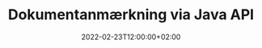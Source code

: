 ---
############################# Static ############################
layout: "product"
date: 2022-02-23T12:00:00+02:00
draft: false

product: "Annotation"
product_tag: "annotation"
platform: "Java"
platform_tag: "java"

############################# Head ############################
head_title: "Java Document Annotation API | Se og kommenter PDF Word Excel PPTX-billeder"
head_description: "Java Document Annotation API. Se, tag, kommenter og anmærk PDF Word DOCX, Excel XLSX, PPTX, EML EMLX, VSS VSD, OTP, CAD og billedfilformater."

############################# Header ##########################
title: "Dokumentanmærkning via Java API"
description: "Byg Java-applikationer med muligheder for at se og kommentere PDF, HTML, MS Office og andre dokumentformater uden at installere ekstern software."
button:
    enable: true
    icon: "fas fa-arrow-down"
    label: "Download gratis prøveversion"
    link: "https://downloads.groupdocs.com/annotation/java"

############################# SubMenu #########################
submenu:
    enable: true
    
    left:
        img_alt: "GroupDocs.Annotation for Java"
        image: "https://www.groupdocs.cloud/templates/groupdocs/images/product-logos/groupdocs-annotation-java.png"
        product: "GroupDocs.Annotation"
        platform: "Java"

    middle:
        button:
            # button loop
            - link: "#features"
              text: "Funktioner"

            # button loop
            - link: "https://products.groupdocs.app/annotation"
              text: "Live demoer"

            # button loop
            - link: "https://purchase.groupdocs.com/pricing/annotation/java"
              text: "Prissætning"

    right:
        link_download: "https://downloads.groupdocs.com/annotation"
        link_learn: "https://docs.groupdocs.com/annotation/java/"
        link_buy: "https://purchase.groupdocs.com"

############################# Overview ############################
overview:
    enable: true
    content: |
      GroupDocs.Annotation Java API er et produkt, der giver dig mulighed for at arbejde med annoteringer i dokumenter på forskellige platforme og operativsystemer, såsom Android, MacOS, Linux, Windows. GroupDocs.Annotation giver et bibliotek med simpel API, der giver mange fordele: hvis du for eksempel skal holde dataene fortrolige eller vælge, hvor meget strøm du skal bruge til at arbejde med biblioteket, eller delvist ændre arbejdet med annoteringer, er biblioteket meget let og fleksibel.

      GroupDocs.Annotation for Java API giver dig mulighed for at arbejde med forskellige typer annoteringer, som inkluderer: Tekst, Polylinje, Område, Understregning, Punkt, Vandmærke, Pil, Ellipse, Teksterstatning, Afstand, Tekstfelt, Ressourceredaktion osv. Og understøtter de fleste populære dokumentformater såsom: PDF, HTML, Microsoft Office Word, Excel-regneark, PowerPoint-præsentationer, Visio, Outlook-e-mails, billeder, metafiler, CAD-tegning og forskellige andre formater. API'en giver mulighed for at få thumbnails af dokumentsider og understøtter import og eksport af annoteringer til og fra PDF-filer.

      Ved at bruge biblioteket kan du [tilføje](/annotation/java/bmp/), [edit](/annotation/java/bmp/), [udtrække](/annotation/java/bmp/) og [delete](/annotation) /java/bmp/) annoteringer fra dokumenter, roter dokumenter, skift thumbnails-løsning og dette er ikke en komplet liste over alle mulighederne. Det tilbyder også et omfattende sæt af dataobjekter til at tilpasse annoteringsegenskaber efter dine krav inden for alle understøttede dokumentformater.

      Arbejdet med GroupDocs.Annotation for Java API er meget enkelt og består af blot nogle få grundlæggende trin. Først skal du opsætte en licens, derefter vælge den fil, du vil arbejde med, derefter manipulere på en eller anden måde med dokumentanmærkninger (slet/rediger/udtræk/slet) og gem resultatet. For mere information, se venligst produkt [dokumentation](https://docs.groupdocs.com/annotation/java/getting-started/) eller vores [eksempler](https://github.com/groupdocs-annotation/GroupDocs.Annotation -for-Java) sæt.
      
      GroupDocs.Annotation bliver løbende opdateret og yder support til sine kunder, du er altid velkommen til at stille os et spørgsmål eller sende dine ideer eller fortælle os om dine behov for noget nyt og vi implementerer det gerne i vores nye versioner.
    tabs:
      enable: true
      
      ## TAB ONE ##
      tab_one:
        description: |
          Følgende er en oversigt over GroupDocs.Annotation for Java:
      
        right:
          enable: true
          icon: "fab fa-html5"
          title:  Oversigt
          content: |
            * Tilføj anmærkninger
            * Eksporter anmærkninger 
            * Importer anmærkninger
            * Svarbaserede kommentarer
            * Annotationskompatibilitet
      
      ## TAB TWO ##
      tab_two:
        description: |
          GroupDocs.Annotation til Java understøtter alle populære [dokumentfilformater](https://docs.groupdocs.com/annotation/java/supported-document-formats/), inklusive: Microsoft Office, PDF, billeder og mange andre.

        left:
          enable: true
          table:
            # table loop
            - title: "Microsoft Office Formats"
              content: |
                * **Word**: [DOC](/annotation/java/doc/), [DOCX](/annotation/java/docx/), [DOCM](/annotation/java/docm/), [DOT](/annotation/java/dot/), [DOTX](/annotation/java/dotx/), [RTF](/annotation/java/rtf/)
                * **Excel**: [XLS](/annotation/java/xls/), [XLSX](/annotation/java/xlsx/), [XLSB](/annotation/java/xlsb/), [XLSM](/annotation/java/xlsm/)
                * **PowerPoint**: [PPT](/annotation/java/ppt/), [PPTX](/annotation/java/pptx/), [PPS](/annotation/java/pps/), [PPSX](/annotation/java/ppsx/), [POTM](/annotation/java/potm/), [POTX](/annotation/java/potx/), [PPSM](/annotation/java/ppsm/), [PPTM](/annotation/java/pptm/), [WMF](/annotation/java/wmf/), [EMF](/annotation/java/emf/)
                * **Outlook**: [EML](/annotation/java/eml/), [EMLX](/annotation/java/emlx/), [MSG](/annotation/java/msg/)
                * **Visio**: [VSS](/annotation/java/vss/), [VST](/annotation/java/vst/), [VSD](/annotation/java/vsd/), [VSDX](/annotation/java/vsdx/), [VSX](/annotation/java/vsx/)

        right:
          enable: true
          table:
            # table loop
            - title: "Other Formats"
              content: |
                * **Portable**: [PDF](/annotation/java/pdf/) (PDF/A-1a, PDF/A-1b, PDF/A-2a)
                * **OpenDocument**: [ODT](/annotation/java/odt/), [ODS](/annotation/java/ods/), [ODP](/annotation/java/odp/)
                * **Images**: [BMP](/annotation/java/bmp/), [JPG](/annotation/java/jpg/), [JPEG](/annotation/java/jpeg/), [TIFF](/annotation/java/tiff/), [TIF](/annotation/java/tif/), [PNG](/annotation/java/png/), [GIF](/annotation/java/gif/), [DCM](/annotation/java/dcm/), [DICOM](/annotation/java/dicom/)
                * **AutoCAD**: [DWG](/annotation/java/dwg/), [DXF](/annotation/java/dxf/), [CAD](/annotation/java/cad/)
                * **Other**: [HTM](/annotation/java/htm/), [HTML](/annotation/java/html/), [CSV](/annotation/java/csv/), [DJVU](/annotation/java/djvu/), [OTP](/annotation/java/otp/), [OTT](/annotation/java/ott/)

      ## TAB THREE ##
      tab_three:
        description: |
          GroupDocs.Annotation for Java understøtter følgende operativsystemer, rammer og pakkeadministratorer:
        
        left:
          enable: true
          table:
            # table loop
            - icon: "fab fa-windows"
              title:  Operativsystemer
              content: |
                * Microsoft Windows Desktop
                * Microsoft Windows Server
                * Linux
                * MacOS

            # table loop
            - icon: "fas fa-code"
              title:  Understøttede rammer
              content: |
                * Java 7 (1.7) and above

        right:
          enable: true
          table:
            # table loop
            - icon: "fas fa-cogs"
              title:  Udviklingsmiljøer
              content: |
                * NetBeans
                * IntelliJ IDEA
                * Eclipse

            # table loop
            - icon: "fas fa-tools"
              title:  Byg automatiseringsværktøj
              content: |
                * Maven

############################# Features ############################
features:
    enable: true
    title: GroupDocs.Annotation til Java-funktioner

    feature:
      # feature loop
      - icon: "fas fa-copy"
        link: "https://docs.groupdocs.com/annotation/java/add-area-annotation/"
        content: Tilføj områdeanmærkning i dokument og link simple og indlejrede kommentarer

      # feature loop
      - icon: "fas fa-eye"
        link: "https://docs.groupdocs.com/annotation/java/add-arrow-annotation/"
        content: Peg på et bestemt indhold ved hjælp af pilekommentarer

      # feature loop
      - icon: "fas fa-bolt"
        link: "https://docs.groupdocs.com/annotation/java/add-watermark-annotation/"
        content: Indstil tekstvandmærker til PDF, dias, Excel-regneark, billeder og diagrammer i vinklet position
      
      # feature loop
      - icon: "fas fa-file-powerpoint"
        link: "https://docs.groupdocs.com/annotation/java/add-point-annotation/"
        content: Tilføj popup-kommentarer til ethvert sted i dokumentet ved hjælp af punktanmærkning

      # feature loop
      - icon: "fas fa-code"
        link: "https://docs.groupdocs.com/annotation/java/add-polyline-annotation/"
        content: Brug Polyline Annotation til at forbinde sekvens af linjesegmenter, buesegmenter eller begge dele

      # feature loop
      - icon: "fas fa-cloud"
        link: "https://docs.groupdocs.com/annotation/java/add-ellipse-annotation/"
        content: Føj Ellipse-annotering til PDF, Word-dokumenter, regneark, præsentationer, diagrammer og billeder

      # feature loop
      - icon: "fas fa-remove-format"
        link: "https://docs.groupdocs.com/annotation/java/add-watermark-annotation/"
        content: Tilføj vinklede vandmærker til PDF, PowerPoint, Excel, billeder og diagrammer

      # feature loop
      - icon: "fas fa-comment-slash"
        link: "https://docs.groupdocs.com/annotation/java/add-underline-annotation/"
        content: Hent koordinater for tekstanmærkning i billedrepræsentation af et dokument

      # feature loop
      - icon: "fas fa-location-arrow"
        link: "https://docs.groupdocs.com/annotation/java/add-annotation-to-the-document/"
        content: Understreg, gennemstreg eller rediger specifik tekst i et dokument

      # feature loop
      - icon: "fas fa-border-all"
        link: "https://docs.groupdocs.com/annotation/java/add-annotation-to-the-document/"
        content: Tilføj tekststempel eller vandmærke og tekstfelt i et dokument

      # feature loop
      - icon: "fas fa-wrench"
        link: "https://docs.groupdocs.com/annotation/java/add-point-annotation/"
        content: Importer og eksporter annoteringer blandt Word-dokumenter og PowerPoint-præsentationer

      # feature loop
      - icon: "fas fa-columns"
        link: "https://docs.groupdocs.com/annotation/java/add-strikeout-annotation/"
        content: Annoter Excel-regneark med annoteringstyper for tekst, teksterstatning, vandmærke og ressourceredaktion

      # feature loop
      - icon: "fas fa-file-word"
        link: "https://docs.groupdocs.com/annotation/java/get-file-info/"
        content: Tilføj polystreg, gennemstregning, understregning eller tekstanmærkninger til PowerPoint-præsentationer og dias

      # feature loop
      - icon: "fas fa-envelope"
        link: "https://docs.groupdocs.com/annotation/java/basic-usage/"
        content: Marker punktanmærkning i præsentationer ved hjælp af X, Y-koordinater

      # feature loop
      - icon: "fas fa-print"
        link: "https://docs.groupdocs.com/annotation/java/add-strikeout-annotation/"
        content: Føj gennemstregnings-, tekst-, understregnings- eller polylinjeanmærkninger til billeder

      # feature loop
      - icon: "fas fa-file-archive"
        link: "https://docs.groupdocs.com/annotation/java/add-link-annotation/"
        content: Hent dokumentoplysninger og billeder til Visio-diagrammer, såsom VSS og VSD
      
      # feature loop
      - icon: "fas fa-file-code"
        link: "https://docs.groupdocs.com/annotation/java/basic-usage/"
        content: Få miniaturebilleder af dokumentsiderne og arbejde med flersidede TIFF-filer

      # feature loop
      - icon: "fas fa-file-excel"
        link: "https://docs.groupdocs.com/annotation/java/get-file-info/"
        content: Hent alle annoteringer af et dokument med et enkelt funktionskald

      # feature loop
      - icon: "fas fa-heading"
        link: "https://docs.groupdocs.com/annotation/java/add-link-annotation/"
        content: Tilføj linkanmærkninger til PDF-, Word- og PowerPoint-præsentationer

      # feature loop
      - icon: "fas fa-project-diagram"
        link: "https://docs.groupdocs.com/annotation/java/add-point-annotation/"
        content: SVG Path Parsing-understøttelse til PDF, Word, Diagrammer, Slides og andre større dokumentformater

      # feature loop
      - icon: "fas fa-cube"
        link: "https://docs.groupdocs.com/annotation/java/technical-support/"
        content: Understøttelse af tilføjelse af vandmærkeanmærkning til Word-dokumenter og oprydning til teksterstatning

      # feature loop
      - icon: "fab fa-uncharted"
        link: "https://docs.groupdocs.com/annotation/java/technical-support/"
        content: Understøttelse af formbehandling i diagrammer til tekstanmærkninger
  
      # feature loop
      - icon: "fab fa-uncharted"
        link: "https://docs.groupdocs.com/annotation/java/advanced-usage/"
        content: Spar tid ved at cache sideforhåndsvisninger af dokumenter for hurtigere behandling
  
      # feature loop
      - icon: "fab fa-uncharted"
        link: "https://docs.groupdocs.com/annotation/java/add-annotation-to-the-document/"
        content: Annotér nemt Word-, Excel- og PowerPoint-dokumenter selv med ældre formater

      # feature loop
      - icon: "fab fa-uncharted"
        link: "https://docs.groupdocs.com/annotation/java/add-distance-annotation/"
        content: Vis afstandsanmærkningstekster til Excel, PowerPoint og diagrammer

############################# Support ############################
support:
    enable: true

############################# Solutions ############################
solutions:
    enable: true
    title: GroupDocs.Annotation tilbyder API'er til dokumentvisning til andre populære udviklingsmiljøer

    solution:
        # solution loop
        - img_alt: "GroupDocs.Annotation for .NET"
          image: "https://www.groupdocs.cloud/templates/groupdocs/images/product-logos/groupdocs-annotation-net.png"
          product: "GroupDocs.Annotation"
          platform: ".NET"
          link: "/annotation/net/"

############################# Back to top ###############################
back_to_top:
  enable: true
---